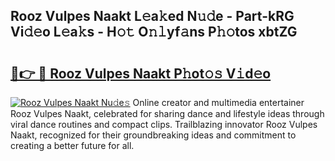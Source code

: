 ## Rooz Vulpes Naakt L𝚎a𝚔ed N𝚞𝚍e - Part-kRG Vi𝚍𝚎o L𝚎a𝚔s - H𝚘𝚝 O𝚗𝚕yf𝚊ns P𝚑𝚘tos xbtZG

# <h2><a href="http://kf1ijy.oniu.top/?m=Rooz+Vulpes+Naakt">🔗👉 🔴 Rooz Vulpes Naakt P𝚑ot𝚘𝚜 V𝚒d𝚎o</a></h2>

[![Rooz Vulpes Naakt Nu𝚍e𝚜](https://i.imgur.com/0qMVB7G.gif)](http://kf1ijy.oniu.top/?m=Rooz+Vulpes+Naakt)
Online creator and multimedia entertainer Rooz Vulpes Naakt, celebrated for sharing dance and lifestyle ideas through viral dance routines and compact clips. Trailblazing innovator Rooz Vulpes Naakt, recognized for their groundbreaking ideas and commitment to creating a better future for all.  
